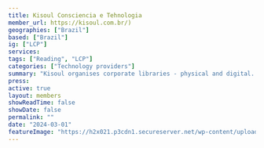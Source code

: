 ```yaml
---
title: Kisoul Consciencia e Tehnologia
member_url: https://kisoul.com.br/)
geographies: ["Brazil"]
based: ["Brazil"]
ig: ["LCP"] 
services: 
tags: ["Reading", "LCP"]
categories: ["Technology providers"]
summary: "Kisoul organises corporate libraries - physical and digital. They install shelves and manage books/ebooks for the benefit of the company's employees."
press:
active: true
layout: members
showReadTime: false
showDate: false
permalink: ""
date: "2024-03-01"
featureImage: "https://h2x021.p3cdn1.secureserver.net/wp-content/uploads/2019/12/logo.png?time=1712626960"
---
```

